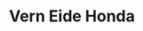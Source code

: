 ---
title: "Vern Eide Honda"
url: /sioux-city/vern-eide-honda-singing-hills-boulevard/
shop: car
---
